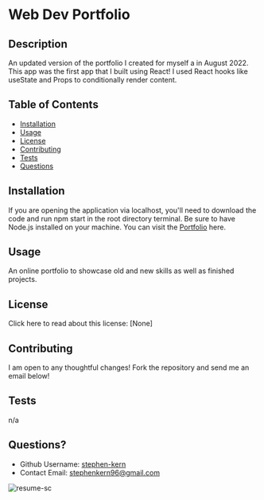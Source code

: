 # Web Dev Portfolio

## Description

An updated version of the portfolio I created for myself a in August 2022. This app was the first app that I built using React! I used React hooks like useState and Props to conditionally render content.

## Table of Contents

- [Installation](#installation)
- [Usage](#usage)
- [License](#license)
- [Contributing](#contributing)
- [Tests](#tests)
- [Questions](#questions)

## Installation

If you are opening the application via localhost, you'll need to download the code and run npm start in the root directory terminal. Be sure to have Node.js installed on your machine. You can visit the [Portfolio](https://stephen-kern.github.io/React-Portfolio/) here.

## Usage

An online portfolio to showcase old and new skills as well as finished projects.

## License

Click here to read about this license: [None]

## Contributing

I am open to any thoughtful changes! Fork the repository and send me an email below!

## Tests

n/a

## Questions?

- Github Username: [stephen-kern](https://github.com/stephen-kern)
- Contact Email: stephenkern96@gmail.com

![resume-sc](https://user-images.githubusercontent.com/94320530/204967127-53501ac7-9e0a-4609-9d28-394a99dde6f2.png)

